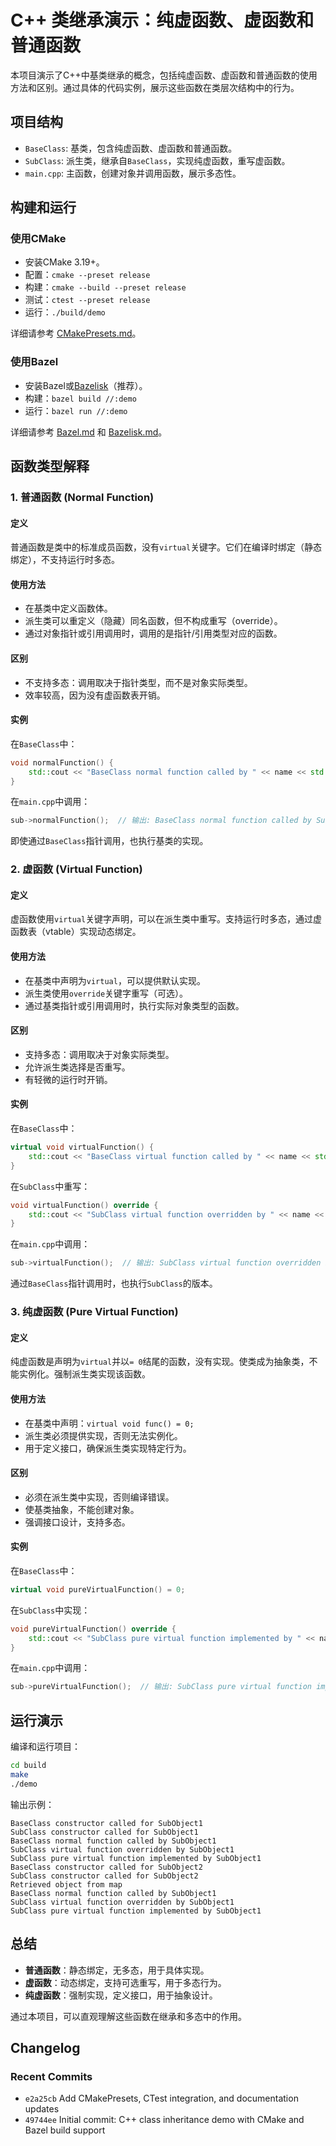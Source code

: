 # C++ 类继承演示：纯虚函数、虚函数和普通函数

本项目演示了C++中基类继承的概念，包括纯虚函数、虚函数和普通函数的使用方法和区别。通过具体的代码实例，展示这些函数在类层次结构中的行为。

## 项目结构

- `BaseClass`: 基类，包含纯虚函数、虚函数和普通函数。
- `SubClass`: 派生类，继承自`BaseClass`，实现纯虚函数，重写虚函数。
- `main.cpp`: 主函数，创建对象并调用函数，展示多态性。

## 构建和运行

### 使用CMake
- 安装CMake 3.19+。
- 配置：`cmake --preset release`
- 构建：`cmake --build --preset release`
- 测试：`ctest --preset release`
- 运行：`./build/demo`

详细请参考 [CMakePresets.md](CMakePresets.md)。

### 使用Bazel

- 安装Bazel或[Bazelisk](Bazelisk.md)（推荐）。
- 构建：`bazel build //:demo`
- 运行：`bazel run //:demo`

详细请参考 [Bazel.md](Bazel.md) 和 [Bazelisk.md](Bazelisk.md)。

## 函数类型解释

### 1. 普通函数 (Normal Function)

#### 定义
普通函数是类中的标准成员函数，没有`virtual`关键字。它们在编译时绑定（静态绑定），不支持运行时多态。

#### 使用方法
- 在基类中定义函数体。
- 派生类可以重定义（隐藏）同名函数，但不构成重写（override）。
- 通过对象指针或引用调用时，调用的是指针/引用类型对应的函数。

#### 区别
- 不支持多态：调用取决于指针类型，而不是对象实际类型。
- 效率较高，因为没有虚函数表开销。

#### 实例
在`BaseClass`中：
```cpp
void normalFunction() {
    std::cout << "BaseClass normal function called by " << name << std::endl;
}
```
在`main.cpp`中调用：
```cpp
sub->normalFunction();  // 输出: BaseClass normal function called by SubObject1
```
即使通过`BaseClass`指针调用，也执行基类的实现。

### 2. 虚函数 (Virtual Function)

#### 定义
虚函数使用`virtual`关键字声明，可以在派生类中重写。支持运行时多态，通过虚函数表（vtable）实现动态绑定。

#### 使用方法
- 在基类中声明为`virtual`，可以提供默认实现。
- 派生类使用`override`关键字重写（可选）。
- 通过基类指针或引用调用时，执行实际对象类型的函数。

#### 区别
- 支持多态：调用取决于对象实际类型。
- 允许派生类选择是否重写。
- 有轻微的运行时开销。

#### 实例
在`BaseClass`中：
```cpp
virtual void virtualFunction() {
    std::cout << "BaseClass virtual function called by " << name << std::endl;
}
```
在`SubClass`中重写：
```cpp
void virtualFunction() override {
    std::cout << "SubClass virtual function overridden by " << name << std::endl;
}
```
在`main.cpp`中调用：
```cpp
sub->virtualFunction();  // 输出: SubClass virtual function overridden by SubObject1
```
通过`BaseClass`指针调用时，也执行`SubClass`的版本。

### 3. 纯虚函数 (Pure Virtual Function)

#### 定义
纯虚函数是声明为`virtual`并以`= 0`结尾的函数，没有实现。使类成为抽象类，不能实例化。强制派生类实现该函数。

#### 使用方法
- 在基类中声明：`virtual void func() = 0;`
- 派生类必须提供实现，否则无法实例化。
- 用于定义接口，确保派生类实现特定行为。

#### 区别
- 必须在派生类中实现，否则编译错误。
- 使基类抽象，不能创建对象。
- 强调接口设计，支持多态。

#### 实例
在`BaseClass`中：
```cpp
virtual void pureVirtualFunction() = 0;
```
在`SubClass`中实现：
```cpp
void pureVirtualFunction() override {
    std::cout << "SubClass pure virtual function implemented by " << name << std::endl;
}
```
在`main.cpp`中调用：
```cpp
sub->pureVirtualFunction();  // 输出: SubClass pure virtual function implemented by SubObject1
```

## 运行演示

编译和运行项目：
```bash
cd build
make
./demo
```

输出示例：
```
BaseClass constructor called for SubObject1
SubClass constructor called for SubObject1
BaseClass normal function called by SubObject1
SubClass virtual function overridden by SubObject1
SubClass pure virtual function implemented by SubObject1
BaseClass constructor called for SubObject2
SubClass constructor called for SubObject2
Retrieved object from map
BaseClass normal function called by SubObject1
SubClass virtual function overridden by SubObject1
SubClass pure virtual function implemented by SubObject1
```

## 总结

- **普通函数**：静态绑定，无多态，用于具体实现。
- **虚函数**：动态绑定，支持可选重写，用于多态行为。
- **纯虚函数**：强制实现，定义接口，用于抽象设计。

通过本项目，可以直观理解这些函数在继承和多态中的作用。

## Changelog

### Recent Commits
- `e2a25cb` Add CMakePresets, CTest integration, and documentation updates
- `49744ee` Initial commit: C++ class inheritance demo with CMake and Bazel build support